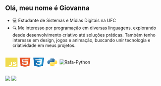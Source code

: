 ## Olá, meu nome é Giovanna

- 💻 Estudante de Sistemas e Mídias Digitais na UFC
- 🔍 Me interesso por programação em diversas linguagens, explorando desde desenvolvimento criativo até soluções práticas. Também tenho interesse em design, jogos e animação, buscando unir tecnologia e criatividade em meus projetos.

<div style="display: inline_block"><br>
  <img align="center" alt="Gih-Js" height="30" width="40" src="https://raw.githubusercontent.com/devicons/devicon/master/icons/javascript/javascript-plain.svg">
  <img align="center" alt="Rafa-HTML" height="30" width="40" src="https://raw.githubusercontent.com/devicons/devicon/master/icons/html5/html5-original.svg">
  <img align="center" alt="Rafa-CSS" height="30" width="40" src="https://raw.githubusercontent.com/devicons/devicon/master/icons/css3/css3-original.svg">
  <img align="center" alt="Rafa-Python" height="30" width="40" src="https://raw.githubusercontent.com/devicons/devicon/master/icons/python/python-original.svg">
  <img align="center" alt="Rafa-Python" height="30" width="40" href="https://cdn.jsdelivr.net/gh/devicons/devicon@latest/devicon.min.css" />
</div>
  
  ##
 
<div> 
 
  <a href="https://www.instagram.com/gihsalec/" target="_blank"><img src="https://img.shields.io/badge/-Instagram-%23E4405F?style=for-the-badge&logo=instagram&logoColor=white" target="_blank"></a>
  <a href="https://www.linkedin.com/in/giovanna-sales-292a7230b/?trk=opento_sprofile_topcard" target="_blank"><img src="https://img.shields.io/badge/-LinkedIn-%230077B5?style=for-the-badge&logo=linkedin&logoColor=white" target="_blank"></a> 
  
</div>
